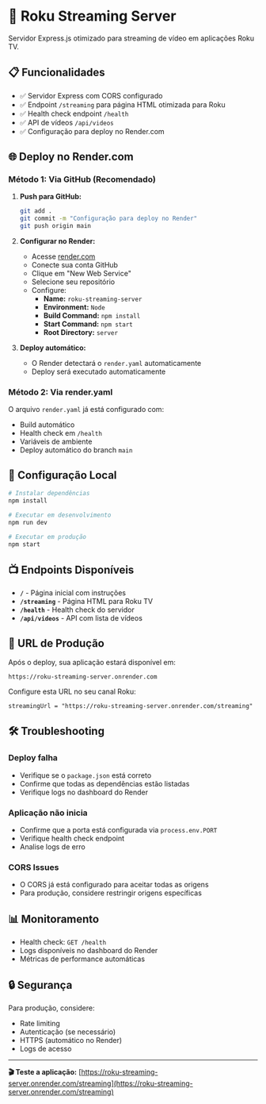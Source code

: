 # 🚀 Roku Streaming Server

Servidor Express.js otimizado para streaming de vídeo em aplicações Roku TV.

## 📋 Funcionalidades

- ✅ Servidor Express com CORS configurado
- ✅ Endpoint `/streaming` para página HTML otimizada para Roku
- ✅ Health check endpoint `/health`
- ✅ API de vídeos `/api/videos`
- ✅ Configuração para deploy no Render.com

## 🌐 Deploy no Render.com

### Método 1: Via GitHub (Recomendado)

1. **Push para GitHub:**
   ```bash
   git add .
   git commit -m "Configuração para deploy no Render"
   git push origin main
   ```

2. **Configurar no Render:**
   - Acesse [render.com](https://render.com)
   - Conecte sua conta GitHub
   - Clique em "New Web Service"
   - Selecione seu repositório
   - Configure:
     - **Name:** `roku-streaming-server`
     - **Environment:** `Node`
     - **Build Command:** `npm install`
     - **Start Command:** `npm start`
     - **Root Directory:** `server`

3. **Deploy automático:**
   - O Render detectará o `render.yaml` automaticamente
   - Deploy será executado automaticamente

### Método 2: Via render.yaml

O arquivo `render.yaml` já está configurado com:
- Build automático
- Health check em `/health`
- Variáveis de ambiente
- Deploy automático do branch `main`

## 🔧 Configuração Local

```bash
# Instalar dependências
npm install

# Executar em desenvolvimento
npm run dev

# Executar em produção
npm start
```

## 📺 Endpoints Disponíveis

- **`/`** - Página inicial com instruções
- **`/streaming`** - Página HTML para Roku TV
- **`/health`** - Health check do servidor
- **`/api/videos`** - API com lista de vídeos

## 🎯 URL de Produção

Após o deploy, sua aplicação estará disponível em:
```
https://roku-streaming-server.onrender.com
```

Configure esta URL no seu canal Roku:
```brightscript
streamingUrl = "https://roku-streaming-server.onrender.com/streaming"
```

## 🛠️ Troubleshooting

### Deploy falha
- Verifique se o `package.json` está correto
- Confirme que todas as dependências estão listadas
- Verifique logs no dashboard do Render

### Aplicação não inicia
- Confirme que a porta está configurada via `process.env.PORT`
- Verifique health check endpoint
- Analise logs de erro

### CORS Issues
- O CORS já está configurado para aceitar todas as origens
- Para produção, considere restringir origens específicas

## 📊 Monitoramento

- Health check: `GET /health`
- Logs disponíveis no dashboard do Render
- Métricas de performance automáticas

## 🔒 Segurança

Para produção, considere:
- Rate limiting
- Autenticação (se necessário)
- HTTPS (automático no Render)
- Logs de acesso

---

**🎬 Teste a aplicação:** [https://roku-streaming-server.onrender.com/streaming](https://roku-streaming-server.onrender.com/streaming)